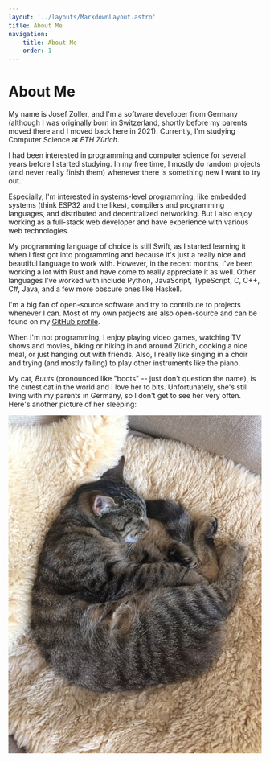 ```yaml
---
layout: '../layouts/MarkdownLayout.astro'
title: About Me
navigation:
    title: About Me
    order: 1
---
```


# About Me

My name is Josef Zoller, and I'm a software developer from Germany (although I was originally born in Switzerland, shortly before my parents moved there and I moved back here in 2021).
Currently, I'm studying Computer Science at *ETH Zürich*.

I had been interested in programming and computer science for several years before I started studying.
In my free time, I mostly do random projects (and never really finish them) whenever there is something new I want to try out.

Especially, I'm interested in systems-level programming, like embedded systems (think ESP32 and the likes), compilers and programming languages, and distributed and decentralized networking.
But I also enjoy working as a full-stack web developer and have experience with various web technologies.

My programming language of choice is still Swift, as I started learning it when I first got into programming and because it's just a really nice and beautiful language to work with.
However, in the recent months, I've been working a lot with Rust and have come to really appreciate it as well.
Other languages I've worked with include Python, JavaScript, TypeScript, C, C++, C#, Java, and a few more obscure ones like Haskell.

I'm a big fan of open-source software and try to contribute to projects whenever I can.
Most of my own projects are also open-source and can be found on my [GitHub profile](https://github.com/Zollerboy1).

When I'm not programming, I enjoy playing video games, watching TV shows and movies, biking or hiking in and around Zürich, cooking a nice meal, or just hanging out with friends.
Also, I really like singing in a choir and trying (and mostly failing) to play other instruments like the piano.

My cat, *Buuts* (pronounced like "boots" -- just don't question the name), is the cutest cat in the world and I love her to bits.
Unfortunately, she's still living with my parents in Germany, so I don't get to see her very often.
Here's another picture of her sleeping:

![Another (very cute) picture of my cat](../images/cat2.jpg)
